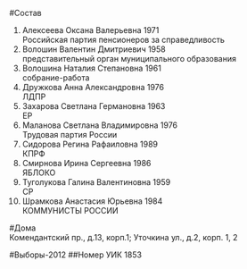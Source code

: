 #Состав
1. Алексеева Оксана Валерьевна 1971   
    Российская партия пенсионеров за справедливость
2. Волошин Валентин Дмитриевич 1958   
    представительный орган муниципального образования
3. Волошина Наталия Степановна 1961   
    собрание-работа
4. Дружкова Анна Александровна 1976   
    ЛДПР
5. Захарова Светлана Германовна 1963   
    ЕР
6. Маланова Светлана Владимировна 1976   
    Трудовая партия России
7. Сидорова Регина Рафаиловна 1989   
    КПРФ
8. Смирнова Ирина Сергеевна 1986   
    ЯБЛОКО
9. Туголукова Галина Валентиновна 1959   
    СР
10. Шрамкова Анастасия Юрьевна 1984   
    КОММУНИСТЫ РОССИИ

#Дома  
Комендантский пр., д.13, корп.1; Уточкина ул., д.2, корп. 1, 2

#Выборы-2012
##Номер УИК
1853
